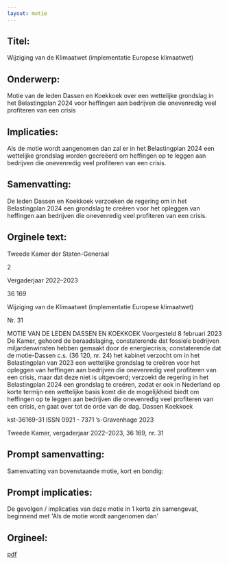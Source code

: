 ```yaml
---
layout: motie
---
```

## Titel:
Wijziging van de Klimaatwet (implementatie Europese klimaatwet)
## Onderwerp:
Motie van de leden Dassen en Koekkoek over een wettelijke grondslag in het Belastingplan 2024 voor heffingen aan bedrijven die onevenredig veel profiteren van een crisis
## Implicaties:
Als de motie wordt aangenomen dan zal er in het Belastingplan 2024 een wettelijke grondslag worden gecreëerd om heffingen op te leggen aan bedrijven die onevenredig veel profiteren van een crisis.
## Samenvatting:

De leden Dassen en Koekkoek verzoeken de regering om in het Belastingplan 2024 een grondslag te creëren voor het opleggen van heffingen aan bedrijven die onevenredig veel profiteren van een crisis.
## Orginele text:


Tweede Kamer der Staten-Generaal

2

Vergaderjaar 2022–2023

36 169

Wijziging van de Klimaatwet (implementatie
Europese klimaatwet)

Nr. 31

MOTIE VAN DE LEDEN DASSEN EN KOEKKOEK
Voorgesteld 8 februari 2023
De Kamer,
gehoord de beraadslaging,
constaterende dat fossiele bedrijven miljardenwinsten hebben gemaakt
door de energiecrisis;
constaterende dat de motie-Dassen c.s. (36 120, nr. 24) het kabinet
verzocht om in het Belastingplan van 2023 een wettelijke grondslag te
creëren voor het opleggen van heffingen aan bedrijven die onevenredig
veel profiteren van een crisis, maar dat deze niet is uitgevoerd;
verzoekt de regering in het Belastingplan 2024 een grondslag te creëren,
zodat er ook in Nederland op korte termijn een wettelijke basis komt die
de mogelijkheid biedt om heffingen op te leggen aan bedrijven die
onevenredig veel profiteren van een crisis,
en gaat over tot de orde van de dag.
Dassen
Koekkoek

kst-36169-31
ISSN 0921 - 7371
’s-Gravenhage 2023

Tweede Kamer, vergaderjaar 2022–2023, 36 169, nr. 31


## Prompt samenvatting:
Samenvatting van bovenstaande motie, kort en bondig:


## Prompt implicaties:
De gevolgen / implicaties van deze motie in 1 korte zin samengevat, beginnend met 'Als de motie wordt aangenomen dan' 

## Orgineel:
[pdf](https://gegevensmagazijn.tweedekamer.nl/OData/v4/2.0/Document(513240b1-a771-4e50-87da-5d3b655ebd7b)/resource)
